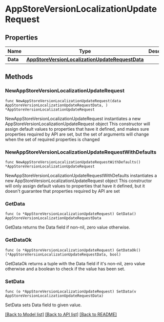 # AppStoreVersionLocalizationUpdateRequest

## Properties

Name | Type | Description | Notes
------------ | ------------- | ------------- | -------------
**Data** | [**AppStoreVersionLocalizationUpdateRequestData**](AppStoreVersionLocalizationUpdateRequestData.md) |  | 

## Methods

### NewAppStoreVersionLocalizationUpdateRequest

`func NewAppStoreVersionLocalizationUpdateRequest(data AppStoreVersionLocalizationUpdateRequestData, ) *AppStoreVersionLocalizationUpdateRequest`

NewAppStoreVersionLocalizationUpdateRequest instantiates a new AppStoreVersionLocalizationUpdateRequest object
This constructor will assign default values to properties that have it defined,
and makes sure properties required by API are set, but the set of arguments
will change when the set of required properties is changed

### NewAppStoreVersionLocalizationUpdateRequestWithDefaults

`func NewAppStoreVersionLocalizationUpdateRequestWithDefaults() *AppStoreVersionLocalizationUpdateRequest`

NewAppStoreVersionLocalizationUpdateRequestWithDefaults instantiates a new AppStoreVersionLocalizationUpdateRequest object
This constructor will only assign default values to properties that have it defined,
but it doesn't guarantee that properties required by API are set

### GetData

`func (o *AppStoreVersionLocalizationUpdateRequest) GetData() AppStoreVersionLocalizationUpdateRequestData`

GetData returns the Data field if non-nil, zero value otherwise.

### GetDataOk

`func (o *AppStoreVersionLocalizationUpdateRequest) GetDataOk() (*AppStoreVersionLocalizationUpdateRequestData, bool)`

GetDataOk returns a tuple with the Data field if it's non-nil, zero value otherwise
and a boolean to check if the value has been set.

### SetData

`func (o *AppStoreVersionLocalizationUpdateRequest) SetData(v AppStoreVersionLocalizationUpdateRequestData)`

SetData sets Data field to given value.



[[Back to Model list]](../README.md#documentation-for-models) [[Back to API list]](../README.md#documentation-for-api-endpoints) [[Back to README]](../README.md)


